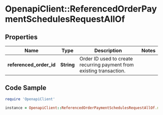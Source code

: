 # OpenapiClient::ReferencedOrderPaymentSchedulesRequestAllOf

## Properties

Name | Type | Description | Notes
------------ | ------------- | ------------- | -------------
**referenced_order_id** | **String** | Order ID used to create recurring payment from existing transaction. | 

## Code Sample

```ruby
require 'OpenapiClient'

instance = OpenapiClient::ReferencedOrderPaymentSchedulesRequestAllOf.new(referenced_order_id: R-f9c2c198-b7cc-491a-a711-93d22fd0e589)
```


